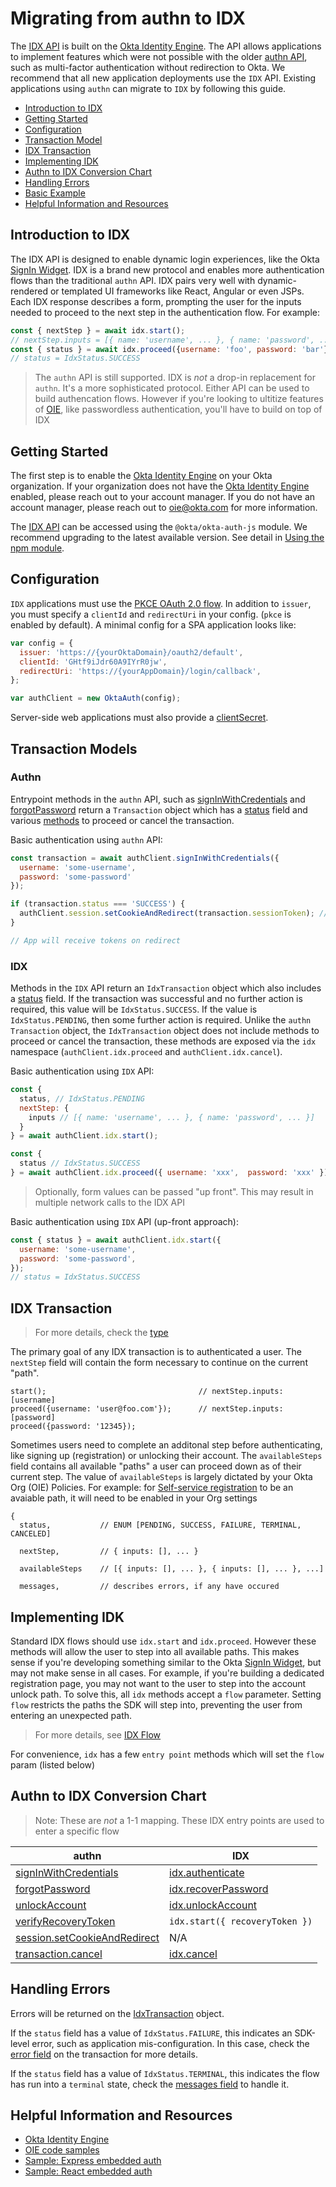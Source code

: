 <!-- omit in toc -->
# Migrating from authn to IDX

The [IDX API](./idx.md) is built on the [Okta Identity Engine](https://developer.okta.com/docs/concepts/ie-intro/). The API allows applications to implement features which were not possible with the older [authn API](./authn.md), such as multi-factor authentication without redirection to Okta. We recommend that all new application deployments use the `IDX` API. Existing applications using `authn` can migrate to `IDX` by following this guide.

- [Introduction to IDX](#introduction-to-idx)
- [Getting Started](#getting-started)
- [Configuration](#configuration)
- [Transaction Model](#transaction-model)
- [IDX Transaction](#idx-transaction)
- [Implementing IDK](#implementing-idk)
- [Authn to IDX Conversion Chart](#authn-to-idx-conversion-chart)
- [Handling Errors](#handling-errors)
- [Basic Example](#basic-example)
- [Helpful Information and Resources](#helpful-information-and-resources)

## Introduction to IDX

The IDX API is designed to enable dynamic login experiences, like the Okta [SignIn Widget](#https://github.com/okta/okta-signin-widget). IDX is a brand new protocol and enables more authentication flows than the traditional `authn` API. IDX pairs very well with dynamic-rendered or templated UI frameworks like React, Angular or even JSPs. Each IDX response describes a form, prompting the user for the inputs needed to proceed to the next step in the authentication flow. For example:

```javascript
const { nextStep } = await idx.start();
// nextStep.inputs = [{ name: 'username', ... }, { name: 'password', ... }]
const { status } = await idx.proceed({username: 'foo', password: 'bar'});
// status = IdxStatus.SUCCESS
```
  
> The `authn` API is still supported. IDX is _not_ a drop-in replacement for `authn`. It's a more sophisticated protocol. Either API can be used to build authencation flows. However if you're looking to ultitize features of [OIE](https://developer.okta.com/docs/concepts/ie-intro/), like passwordless authentication, you'll have to build on top of IDX

## Getting Started

The first step is to enable the [Okta Identity Engine](https://developer.okta.com/docs/concepts/ie-intro/) on your Okta organization. If your organization does not have the [Okta Identity Engine](https://developer.okta.com/docs/concepts/ie-intro/) enabled, please reach out to your account manager. If you do not have an account manager, please reach out to oie@okta.com for more information.

The [IDX API](./idx.md) can be accessed using the `@okta/okta-auth-js` module. We recommend upgrading to the latest available version. See detail in [Using the npm module](../README.md#using-the-npm-module).

## Configuration

`IDX` applications must use the [PKCE OAuth 2.0 flow](../README.md#pkce-oauth-20-flow). In addition to `issuer`, you must specify a `clientId` and `redirectUri` in your config. (`pkce` is enabled by default). A minimal config for a SPA application looks like:

```javascript
var config = {
  issuer: 'https://{yourOktaDomain}/oauth2/default',
  clientId: 'GHtf9iJdr60A9IYrR0jw',
  redirectUri: 'https://{yourAppDomain}/login/callback',
};

var authClient = new OktaAuth(config);
```

Server-side web applications must also provide a [clientSecret](../README.md#clientsecret).

## Transaction Models

### Authn

Entrypoint methods in the `authn` API, such as [signInWithCredentials](authn.md#signinwithcredentialsoptions) and [forgotPassword](authn.md#forgotpasswordoptions) return a `Transaction` object which has a [status](authn.md#transactionstatus) field and various [methods](authn.md#common-methods) to proceed or cancel the transaction.

Basic authentication using `authn` API:

```javascript
const transaction = await authClient.signInWithCredentials({
  username: 'some-username',
  password: 'some-password'
});

if (transaction.status === 'SUCCESS') {
  authClient.session.setCookieAndRedirect(transaction.sessionToken); // Sets a cookie on redirect
}

// App will receive tokens on redirect
```
### IDX

Methods in the `IDX` API return an `IdxTransaction` object which also includes a [status](idx.md#status) field. If the transaction was successful and no further action is required, this value will be `IdxStatus.SUCCESS`. If the value is `IdxStatus.PENDING`, then some further action is required. Unlike the `authn` `Transaction` object, the `IdxTransaction` object does not include methods to proceed or cancel the transaction, these methods are exposed via the `idx` namespace (`authClient.idx.proceed` and `authClient.idx.cancel`). 

Basic authentication using `IDX` API:
```javascript
const { 
  status, // IdxStatus.PENDING
  nextStep: { 
    inputs // [{ name: 'username', ... }, { name: 'password', ... }]
  }
} = await authClient.idx.start();

const { 
  status // IdxStatus.SUCCESS
} = await authClient.idx.proceed({ username: 'xxx',  password: 'xxx' });
```

 > Optionally, form values can be passed "up front". This may result in multiple network calls to the IDX API

Basic authentication using `IDX` API (up-front approach):

```javascript
const { status } = await authClient.idx.start({ 
  username: 'some-username',
  password: 'some-password',
});
// status = IdxStatus.SUCCESS
```

## IDX Transaction
> For more details, check the [type](https://github.com/okta/okta-auth-js/blob/master/lib/idx/types/api.ts#L95)

The primary goal of any IDX transaction is to authenticated a user. The `nextStep` field will contain the form necessary to continue on the current "path".

```
start();                                  // nextStep.inputs: [username]
proceed({username: 'user@foo.com'});      // nextStep.inputs: [password]
proceed({password: '12345});
```

Sometimes users need to complete an additonal step before authenticating, like signing up (registration) or unlocking their account. The `availableSteps` field contains all available "paths" a user can proceed down as of their current step. The value of `availableSteps` is largely dictated by your Okta Org (OIE) Policies. For example: for [Self-service registration](https://help.okta.com/oie/en-us/Content/Topics/identity-engine/policies/about-ssr.htm) to be an avaiable path, it will need to be enabled in your Org settings

```javscript
{
  status,           // ENUM [PENDING, SUCCESS, FAILURE, TERMINAL, CANCELED]

  nextStep,         // { inputs: [], ... }

  availableSteps    // [{ inputs: [], ... }, { inputs: [], ... }, ...]

  messages,         // describes errors, if any have occured
```

## Implementing IDK

Standard IDX flows should use `idx.start` and `idx.proceed`. However these methods will allow the user to step into all available paths. This makes sense if you're developing something similar to the Okta [SignIn Widget](#https://github.com/okta/okta-signin-widget), but may not make sense in all cases. For example, if you're building a dedicated registration page, you may not want to the user to step into the account unlock path. To solve this, all `idx` methods accept a `flow` parameter. Setting `flow` restricts the paths the SDK will step into, preventing the user from entering an unexpected path.

> For more details, see [IDX Flow](./idx.md#flow)

For convenience, `idx` has a few `entry point` methods which will set the `flow` param (listed below)

## Authn to IDX Conversion Chart

> Note: These are _not_ a 1-1 mapping. These IDX entry points are used to enter a specific flow

| authn | IDX |
| ----  | ---- |
| [signInWithCredentials](#signinwithcredentialsoptions) | [idx.authenticate](idx.md#idxauthenticate) |
| [forgotPassword](#forgotpasswordoptions) | [idx.recoverPassword](#idxrecoverpassword) |
| [unlockAccount](#unlockaccountoptions) | [idx.unlockAccount](idx.md#idxunlockaccount) | [idx.recoverPassword](#idxrecoverpassword)  |
| [verifyRecoveryToken](#verifyrecoverytokenoptions) | `idx.start({ recoveryToken })` |
| [session.setCookieAndRedirect](#sessionsetcookieandredirectsessiontoken-redirecturi) | N/A |
| [transaction.cancel](#cancel) | [idx.cancel](#idxcancel) |

## Handling Errors

Errors will be returned on the [IdxTransaction](idx.md#response) object.

If the `status` field has a value of `IdxStatus.FAILURE`, this indicates an SDK-level error, such as application mis-configuration. In this case, check the [error field](idx.md#error) on the transaction for more details.

If the `status` field has a value of `IdxStatus.TERMINAL`, this indicates the flow has run into a `terminal` state, check the [messages field](idx.md#messages) to handle it.

## Helpful Information and Resources

- [Okta Identity Engine](https://developer.okta.com/docs/concepts/ie-intro/)
- [OIE code samples](https://developer.okta.com/code/oie/)
- [Sample: Express embedded auth](../samples/generated/express-embedded-auth-with-sdk/)
- [Sample: React embedded auth](../samples/generated/react-embedded-auth-with-sdk/)
